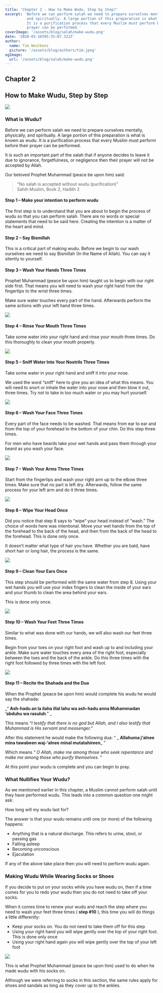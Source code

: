 ```yaml
---
title: 'Chapter 2 - How to Make Wudu, Step by Step?'
excerpt: 'Before we can perform salah we need to prepare ourselves mentally, physically,
          and spiritually. A large portion of this preparation is what is known as wudu.
          It is a purification process that every Muslim must perform before their
          prayer can be performed.'
coverImage: '/assets/blog/salah/make-wudu.png'
date: '2020-03-16T05:35:07.322Z'
author:
  name: Tim Neutkens
  picture: '/assets/blog/authors/tim.jpeg'
ogImage:
  url: '/assets/blog/salah/make-wudu.png'
---
```


## Chapter 2

## How to Make Wudu, Step by Step

![](/assets/blog/salah/make-wudu.png)

### What is Wudu?

Before we can perform salah we need to prepare ourselves mentally, physically,
and spiritually. A large portion of this preparation is what is known as wudu.
It is a purification process that every Muslim must perform before their
prayer can be performed.

It is such an important part of the salah that if anyone decides to leave it
due to ignorance, forgetfulness, or negligence then their prayer will not be
accepted by Allah.

Our beloved Prophet Muhammad (peace be upon him) said:

> “No salah is accepted without wudu (purification)”  
>  Sahih Muslim, Book 2, Hadith 2

#### Step 1 – Make your intention to perform wudu

The first step is to understand that you are about to begin the process of
wudu so that you can perform salah. There are no words or special statements
that need to be said here. Creating the intention is a matter of the heart and
mind.

#### Step 2 – Say Bismillah  

This is a critical part of making wudu. Before we begin to our wash ourselves
we need to say Bismillah (In the Name of Allah). You can say it silently to
yourself.



#### Step 3 – Wash Your Hands Three Times  

Prophet Muhammad (peace be upon him) taught us to begin with our right side
first. That means you will need to wash your right hand from the fingertips to
the wrist three times.

Make sure water touches every part of the hand. Afterwards perform the same
actions with your left hand three times.



![](/assets/blog/salah/wudu-wash-hands.png)




#### Step 4 – Rinse Your Mouth Three Times  

Take some water into your right hand and rinse your mouth three times. Do this
thoroughly to clean your mouth properly.



![](/assets/blog/salah/wudu-rinse-mouth.png)




#### Step 5 – Sniff Water Into Your Nostrils Three Times  

Take some water in your right hand and sniff it into your nose.

We used the word “sniff” here to give you an idea of what this means. You will
need to snort or inhale the water into your nose and then blow it out, three
times. Try not to take in too much water or you may hurt yourself.



![](/assets/blog/salah/wudu-into-nose.png)




#### Step 6 – Wash Your Face Three Times  

Every part of the face needs to be washed. That means from ear to ear and from
the top of your forehead to the bottom of your chin. Do this step three times.

For men who have beards take your wet hands and pass them through your beard
as you wash your face.



![](/assets/blog/salah/wudu-wash-face.png)




#### Step 7 – Wash Your Arms Three Times  

Start from the fingertips and wash your right arm up to the elbow three times.
Make sure that no part is left dry. Afterwards, follow the same process for
your left arm and do it three times.



![](/assets/blog/salah/wudu-wash-arms.png)




#### Step 8 – Wipe Your Head Once  

Did you notice that step 8 says to “wipe” your head instead of “wash.” The
choice of words here was intentional. Move your wet hands from the top of the
forehead to the back of the head, and then from the back of the head to the
forehead. This is done only once.

It doesn’t matter what type of hair you have. Whether you are bald, have short
hair or long hair, the process is the same.



![](/assets/blog/salah/wudu-wash-hair.png)




#### Step 9 – Clean Your Ears Once  

This step should be performed with the same water from step 8. Using your wet
hands you will use your index fingers to clean the inside of your ears and
your thumb to clean the area behind your ears.

This is done only once.



![](/assets/blog/salah/wudu-clean-ears.png)




#### Step 10 – Wash Your Feet Three Times  

Similar to what was done with our hands, we will also wash our feet three
times.

Begin from your toes on your right foot and wash up to and including your
ankle. Make sure water touches every area of the right foot, especially
between the toes and the back of the ankle. Do this three times with the right
foot followed by three times with the left foot.



![](/assets/blog/salah/wudu-wash-feet.png)




#### Step 11 – Recite the Shahada and the Dua  

When the Prophet (peace be upon him) would complete his wudu he would say the
shahada:

_“ **Ash-hadu an la ilaha illal lahu wa ash-hadu anna Muhammadan ‘abduhu wa
rasuluh**.” _

This means _“I testify that there is no god but Allah, and I also testify that
Muhammad is His servant and messenger.”_

After this statement he would make the following dua: “ _ **Allahuma j‘alnee
mina tawabeen waj-‘alnee minal mutatahireen**_ ”

Which means “ _O Allah, make me among those who seek repentance and make me
among those who purify themselves._ ”

At this point your wudu is complete and you can begin to pray.



### What Nullifies Your Wudu?


As we mentioned earlier in this chapter, a Muslim cannot perform salah until
they have performed wudu. This leads into a common question one might ask:

How long will my wudu last for?

The answer is that your wudu remains until one (or more) of the following
happens:

  * Anything that is a natural discharge. This refers to urine, stool, or passing gas
  * Falling asleep
  * Becoming unconscious
  * Ejaculation

If any of the above take place then you will need to perform wudu again.



### Making Wudu While Wearing Socks or Shoes  


If you decide to put on your socks while you have wudu on, then if a time
comes for you to redo your wudu then you do not need to take off your socks.

When it comes time to renew your wudu and reach the step where you need to
wash your feet three times ( **step #10** ), this time you will do things a
little differently:

  * Keep your socks on. You do not need to take them off for this step
  * Using your right hand you will wipe gently over the top of your right foot. This is done only once
  * Using your right hand again you will wipe gently over the top of your left foot

![](/assets/blog/salah/wudu-wipe-socks.png)

This is what Prophet Muhammad (peace be upon him) used to do when he made wudu
with his socks on.

Although we were referring to socks in this section, the same rules apply for
shoes and sandals as long as they cover up to the ankles.
